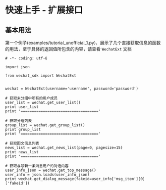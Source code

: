 # 快速上手 - 扩展接口



## 基本用法

第一个例子(examples/tutorial_unofficial_1.py)，展示了几个直接获取信息的函数的用法，至于具体的返回值所包含的内容，请查看 ``WechatExt`` 文档

    # -*- coding: utf-8

    import json

    from wechat_sdk import WechatExt


    wechat = WechatExt(username='username', password='password')

    # 获取未分组中所有的用户成员
    user_list = wechat.get_user_list()
    print user_list
    print '==================================='

    # 获取分组列表
    group_list = wechat.get_group_list()
    print group_list
    print '==================================='

    # 获取图文信息列表
    news_list = wechat.get_news_list(page=0, pagesize=15)
    print news_list
    print '==================================='

    # 获取与最新一条消息用户的对话内容
    user_info_json = wechat.get_top_message()
    user_info = json.loads(user_info_json)
    print wechat.get_dialog_message(fakeid=user_info['msg_item'][0]['fakeid'])


